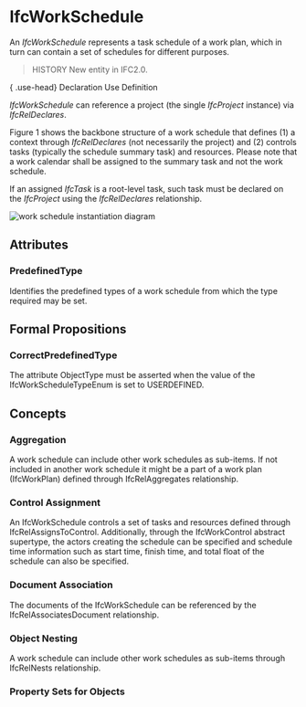 # IfcWorkSchedule

An _IfcWorkSchedule_ represents a task schedule of a work plan, which in turn can contain a set of schedules for different purposes.<!-- end of definition -->

> HISTORY  New entity in IFC2.0.

{ .use-head}
Declaration Use Definition

_IfcWorkSchedule_ can reference a project (the single _IfcProject_ instance) via _IfcRelDeclares_.

Figure 1 shows the backbone structure of a work schedule that defines (1) a context through _IfcRelDeclares_ (not necessarily the project) and (2) controls tasks (typically the schedule summary task) and resources. Please note that a work calendar shall be assigned to the summary task and not the work schedule.

If an assigned _IfcTask_ is a root-level task, such task must be declared on the _IfcProject_ using the _IfcRelDeclares_ relationship.

![work schedule instantiation diagram](../../../../figures/ifcworkschedule_instantiation_diagram.png "Figure 1 — Work schedule relationships")

## Attributes

### PredefinedType
Identifies the predefined types of a work schedule from which
    the type required may be set.

## Formal Propositions

### CorrectPredefinedType
The attribute ObjectType must be asserted when the value of the IfcWorkScheduleTypeEnum is set to USERDEFINED.

## Concepts

### Aggregation

A work schedule can include other work schedules as sub-items. If not included in another work schedule it might be a part of a work plan (IfcWorkPlan) defined through IfcRelAggregates relationship.

### Control Assignment

An IfcWorkSchedule controls a set of tasks and resources defined through IfcRelAssignsToControl. Additionally, through the IfcWorkControl abstract supertype, the actors creating the schedule can be specified and schedule time information such as start time, finish time, and total float of the schedule can also be specified.

### Document Association

The documents of the IfcWorkSchedule can be referenced by the IfcRelAssociatesDocument relationship.

### Object Nesting

A work schedule can include other work schedules as sub-items through IfcRelNests relationship.

### Property Sets for Objects



